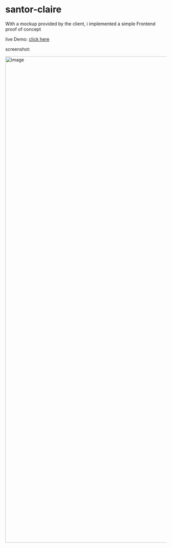 # santor-claire

With a mockup provided by the client, i implemented a simple Frontend proof of concept

live Demo: <a href="https://clairedevillers.github.io/santor-claire/">click here</a>

screenshot:

<img width="1512" alt="image" src="https://github.com/ClaireDevillers/santor-claire/assets/69227766/eb9e8702-8285-46f5-95a5-5405f653abf7">
